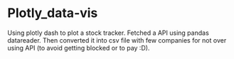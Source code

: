 # Plotly_data-vis

Using plotly dash to plot a stock tracker. Fetched a API using pandas datareader. Then converted it into csv file with few companies for not over using API (to avoid getting blocked or to pay :D). 
